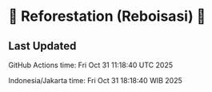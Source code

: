 
# 🌳 Reforestation (Reboisasi) 🌲

## Last Updated

GitHub Actions time: Fri Oct 31 11:18:40 UTC 2025

Indonesia/Jakarta time: Fri Oct 31 18:18:40 WIB 2025
